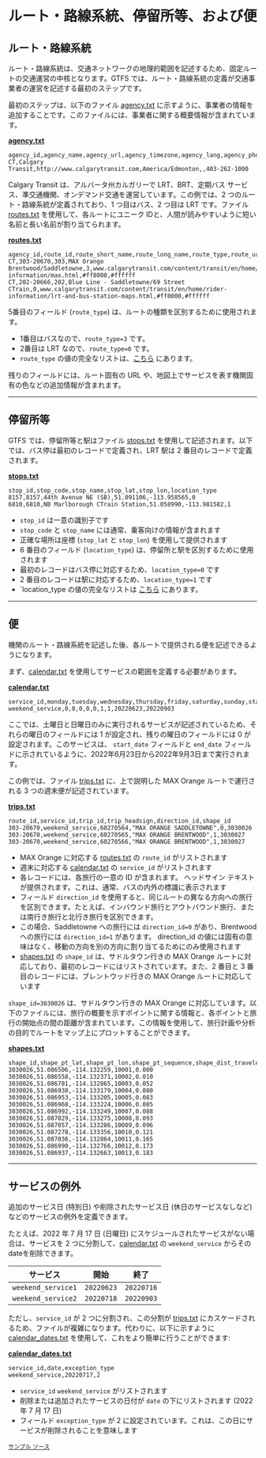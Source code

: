 # ルート・路線系統、停留所等、および便

## ルート・路線系統

ルート・路線系統は、交通ネットワークの地理的範囲を記述するため、固定ルートの交通運営の中核となります。GTFS では、ルート・路線系統の定義が交通事業者の運営を記述する最初のステップです。

最初のステップは、以下のファイル [agency.txt](../../reference/#agencytxt ) に示すように、事業者の情報を追加することです。このファイルには、事業者に関する概要情報が含まれています。 

[**agency.txt**](../../reference/#agencytxt)

```
agency_id,agency_name,agency_url,agency_timezone,agency_lang,agency_phone
CT,Calgary Transit,http://www.calgarytransit.com,America/Edmonton,,403-262-1000
```

Calgary Transit は、アルバータ州カルガリーで LRT、BRT、定期バス サービス、準交通機関、オンデマンド交通を運営しています。この例では、2 つのルート・路線系統が定義されており、1 つ目はバス、2 つ目は LRT です。ファイル [routes.txt](../../reference/#routestxt) を使用して、各ルートにユニーク IDと、人間が読みやすいように短い名前と長い名前が割り当てられます。

[**routes.txt**](../../reference/#routestxt)

```
agency_id,route_id,route_short_name,route_long_name,route_type,route_url,route_color,route_text_color
CT,303-20670,303,MAX Orange Brentwood/Saddletowne,3,www.calgarytransit.com/content/transit/en/home/rider-information/max.html,#ff8000,#ffffff
CT,202-20666,202,Blue Line - Saddletowne/69 Street CTrain,0,www.calgarytransit.com/content/transit/en/home/rider-information/lrt-and-bus-station-maps.html,#ff0000,#ffffff
```

5番目のフィールド (`route_type`) は、ルートの種類を区別するために使用されます。

- 1番目はバスなので、`route_type=3` です。
- 2番目は LRT なので、`route_type=0` です。
- `route_type` の値の完全なリストは、[こちら](../../reference/#routestxt) にあります。

残りのフィールドには、ルート固有の URL や、地図上でサービスを表す機関固有の色などの追加情報が含まれます。

<hr> 

## 停留所等

GTFS では、停留所等と駅はファイル [stops.txt](../../reference/#stopstxt) を使用して記述されます。以下では、バス停は最初のレコードで定義され、LRT 駅は 2 番目のレコードで定義されます。 

[**stops.txt**](../../reference/#stopstxt) 

```
stop_id,stop_code,stop_name,stop_lat,stop_lon,location_type
8157,8157,44th Avenue NE (SB),51.091106,-113.958565,0
6810,6810,NB Marlborough CTrain Station,51.058990,-113.981582,1
```

- `stop_id` は一意の識別子です
- `stop_code` と `stop_name` には通常、乗客向けの情報が含まれます
- 正確な場所は座標 (`stop_lat` と `stop_lon`) を使用して提供されます
- 6 番目のフィールド (`location_type`) は、停留所と駅を区別するために使用されます
- 最初のレコードはバス停に対応するため、`location_type=0` です
- 2 番目のレコードは駅に対応するため、`location_type=1` です
- `location_type の値の完全なリストは [こちら](../../reference/#stopstxt) にあります。

<hr> 

## 便

機関のルート・路線系統を記述した後、各ルートで提供される便を記述できるようになります。 

まず、[calendar.txt](../../reference/#calendartxt) を使用してサービスの範囲を定義する必要があります。

[**calendar.txt**](../../reference/#calendartxt) 

```
service_id,monday,tuesday,wednesday,thursday,friday,saturday,sunday,start_date,end_date
weekend_service,0,0,0,0,0,1,1,20220623,20220903
```

ここでは、土曜日と日曜日のみに実行されるサービスが記述されているため、それらの曜日のフィールドには 1 が設定され、残りの曜日のフィールドには 0 が設定されます。このサービスは、 `start_date` フィールドと `end_date` フィールドに示されているように、2022年6月23日から2022年9月3日まで実行されます。 

この例では、ファイル [trips.txt](../../reference/#tripstxt) に、上で説明した MAX Orange ルートで運行される 3 つの週末便が記述されています。

[**trips.txt**](../../reference/#tripstxt) 

```
route_id,service_id,trip_id,trip_headsign,direction_id,shape_id
303-20670,weekend_service,60270564,"MAX ORANGE SADDLETOWNE",0,3030026
303-20670,weekend_service,60270565,"MAX ORANGE BRENTWOOD",1,3030027
303-20670,weekend_service,60270566,"MAX ORANGE BRENTWOOD",1,3030027
```

- MAX Orange に対応する [routes.txt](../../reference/#routestxt) の `route_id` がリストされます
- 週末に対応する [calendar.txt](../../reference/#calendartxt) の `service_id` がリストされます
- 各レコードには、各旅行の一意の ID が含まれます。
ヘッドサイン テキストが提供されます。これは、通常、バスの内外の標識に表示されます
- フィールド `direction_id` を使用すると、同じルートの異なる方向への旅行を区別できます。たとえば、インバウンド旅行とアウトバウンド旅行、または南行き旅行と北行き旅行を区別できます。
- この場合、Saddletowne への旅行には `direction_id=0` があり、Brentwood への旅行には `direction_id=1` があります。 direction_id の値には固有の意味はなく、移動の方向を別の方向に割り当てるためにのみ使用されます
- [shapes.txt](../../reference/#shapestxt) の `shape_id` は、サドルタウン行きの MAX Orange ルートに対応しており、最初のレコードにはリストされています。また、2 番目と 3 番目のレコードには、ブレントウッド行きの MAX Orange ルートに対応しています

`shape_id=3030026` は、サドルタウン行きの MAX Orange に対応しています。以下のファイルには、旅行の概要を示すポイントに関する情報と、各ポイントと旅行の開始点の間の距離が含まれています。この情報を使用して、旅行計画や分析の目的でルートをマップ上にプロットすることができます。

[**shapes.txt**](../../reference/#shapestxt) 

```
shape_id,shape_pt_lat,shape_pt_lon,shape_pt_sequence,shape_dist_traveled
3030026,51.086506,-114.132259,10001,0.000
3030026,51.086558,-114.132371,10002,0.010
3030026,51.086781,-114.132865,10003,0.052
3030026,51.086938,-114.133179,10004,0.080
3030026,51.086953,-114.133205,10005,0.083
3030026,51.086968,-114.133224,10006,0.085
3030026,51.086992,-114.133249,10007,0.088
3030026,51.087029,-114.133275,10008,0.093
3030026,51.087057,-114.133286,10009,0.096
3030026,51.087278,-114.133356,10010,0.121
3030026,51.087036,-114.132864,10011,0.165
3030026,51.086990,-114.132766,10012,0.173
3030026,51.086937,-114.132663,10013,0.183
```

<hr> 

## サービスの例外

追加のサービス日 (特別日) や削除されたサービス日 (休日のサービスなしなど) などのサービスの例外を定義できます。

たとえば、2022 年 7 月 17 日 (日曜日) にスケジュールされたサービスがない場合は、サービスを 2 つに分割して、[calendar.txt](../../reference/#calendartxt) の `weekend_service` からそのdateを削除できます。

| サービス | 開始 | 終了 |
|-----|-----|-----|
| `weekend_service1` | `20220623` | `20220716` |
| `weekend_service2` | `20220718` | `20220903` |

ただし、`service_id` が 2 つに分割され、この分割が [trips.txt](../../reference/#tripstxt) にカスケードされるため、ファイルが複雑になります。代わりに、以下に示すように [calendar_dates.txt](../../reference/#calendar_datestxt) を使用して、これをより簡単に行うことができます:

[**calendar_dates.txt**](../../reference/#calendar_datestxt)

```
service_id,date,exception_type
weekend_service,20220717,2
```

- `service_id` `weekend_service` がリストされます
- 削除または追加されたサービスの日付が `date` の下にリストされます (2022 年 7 月 17 日)
- フィールド `exception_type` が 2 に設定されています。これは、この日にサービスが削除されることを意味します

<sup>[サンプル ソース](https://data.calgary.ca/download/npk7-z3bj/application%2Fzip)</sup>
